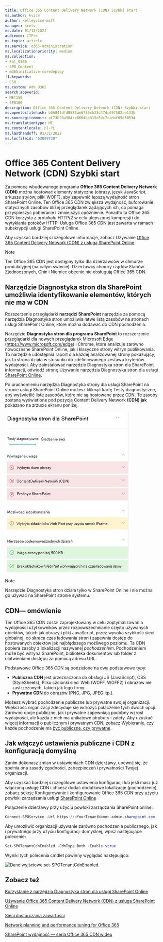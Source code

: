 ```yaml
---
title: Office 365 Content Delivery Network (CDN) Szybki start
ms.author: kvice
author: kelleyvice-msft
manager: scotv
ms.date: 01/13/2022
audience: ITPro
ms.topic: article
ms.service: o365-administration
ms.localizationpriority: medium
ms.collection:
- Ent_O365
- SPO_Content
- m365initiative-coredeploy
f1.keywords:
- CSH
ms.custom: Adm_O365
search.appverid:
- MET150
- SPO160
description: Office 365 Content Delivery Network (CDN) Szybki start
ms.openlocfilehash: b0684fdfd8583ae6780cb23d47dc697582ae133b
ms.sourcegitcommit: af73b93a904ce8604be319e8dc7cadaf65d50534
ms.translationtype: MT
ms.contentlocale: pl-PL
ms.lasthandoff: 01/31/2022
ms.locfileid: "63009730"
---
```

# <a name="office-365-content-delivery-network-cdn-quickstart"></a>Office 365 Content Delivery Network (CDN) Szybki start

Za pomocą wbudowanego programu **Office 365 Content Delivery Network (CDN)** można hostować elementy statyczne (obrazy, język JavaScript, arkusze stylów, pliki WOFF), aby zapewnić lepszą wydajność stron SharePoint Online. Ten Office 365 CDN zwiększa wydajność, buforowanie statycznych zasobów bliżej przeglądarek żądających ich, co pomaga przyspieszyć pobieranie i zmniejszyć opóźnienie. Ponadto ta Office 365 CDN korzysta z protokołu HTTP/2 w celu ulepszonej kompresji i do wytykiania potoków HTTP. Usługa Office 365 CDN jest zawarta w ramach subskrypcji usługi SharePoint Online.

Aby uzyskać bardziej szczegółowe informacje, zobacz Używanie [Office 365 Content Delivery Network (CDN) z usługą SharePoint Online](use-microsoft-365-cdn-with-spo.md).

>[!NOTE]
>Ten Office 365 CDN jest dostępny tylko dla dzierżawców w chmurze produkcyjnej (na całym świecie). Dzierżawcy chmury rządów Stanów Zjednoczonych, Chin i Niemiec obecnie nie obsługują Office 365 CDN.

## <a name="use-the-page-diagnostics-for-sharepoint-tool-to-identify-items-not-in-cdn"></a>Narzędzie Diagnostyka stron dla SharePoint umożliwia identyfikowanie elementów, których nie ma w CDN

Rozszerzenie przeglądarki **narzędzi SharePoint** narzędzia za pomocą narzędzia Diagnostyka stron umożliwia łatwe listą zasobów na stronach usługi SharePoint Online, które można dodawać do CDN pochodzenia.

Narzędzie **Diagnostyka stron dla programu SharePoint** to rozszerzenie przeglądarki dla nowych przeglądarek Microsoft Edge (<https://www.microsoft.com/edge>) i Chrome, które analizuje zarówno nowoczesne SharePoint Online, jak i klasyczne strony witryn publikowania. To narzędzie udostępnia raport dla każdej analizowanej strony pokazujący, jak ta strona działa w stosunku do zdefiniowanego zestawu kryteriów wydajności. Aby zainstalować narzędzie Diagnostyka stron dla SharePoint informacji, odwiedź stronę Używanie narzędzia Diagnostyka stron dla usługi [SharePoint Online](./page-diagnostics-for-spo.md).

Po uruchomieniu narzędzia Diagnostyka strony dla usługi SharePoint na stronie usługi SharePoint Online możesz kliknąć kartę Testy diagnostyczne, aby wyświetlić listę  zasobów, które nie są hostowane przez CDN. Te zasoby zostaną wyświetlone pod pozycją Content Delivery Network **(CDN) jak** pokazano na zrzucie ekranu poniżej.

![Diagnostyka strony.](../media/page-diagnostics-for-spo/pagediag-results-general.PNG)

>[!NOTE]
>Narzędzie Diagnostyka stron działa tylko w SharePoint Online i nie można go używać na SharePoint stronie systemu.

## <a name="cdn-overview"></a>CDN— omówienie

Ten Office 365 CDN został zaprojektowany w celu zoptymalizowania wydajności użytkowników przez rozpowszechnianie często używanych obiektów, takich jak obrazy i pliki JavaScript, przez wysoką szybkość sieci globalnej, co skraca czas ładowania stron i zapewnia dostęp do hostowanych obiektów jak najbłędszego możliwego poziomu. Ta CDN pobiera zasoby z lokalizacji nazywanej _pochodzeniem_. Pochodzeniem może być witryna SharePoint, biblioteka dokumentów lub folder z ułatwieniami dostępu za pomocą adresu URL.

Podstawowe Office 365 CDN są podzielone na dwa podstawowe typy:

- **Publiczna CDN** jest przeznaczona do obsługi JS (JavaScript), CSS (StyleSheets), Pliku czcionki sieci Web (WOFF, WOFF2) i obrazów nie zastrzeżonych, takich jak logo firmy.
- **Prywatne CDN** do obrazów (PNG, JPG, JPEG itp.).

Możesz wybrać pochodzenie publiczne lub prywatne swojej organizacji. Większość organizacji zdecyduje się wdrożyć połączenie tych dwóch opcji. Zarówno opcje publiczne, jak i prywatne zapewniają podobny wzrost wydajności, ale każda z nich ma unikatowe atrybuty i zalety. Aby uzyskać więcej informacji o publicznym i prywatnym CDN, zobacz Wybieranie, czy każde pochodzenie ma [być publiczne, czy prywatne](use-microsoft-365-cdn-with-spo.md#CDNOriginChoosePublicPrivate).

## <a name="how-to-enable-public-and-private-cdn-with-the-default-configuration"></a>Jak włączyć ustawienia publiczne i CDN z konfiguracją domyślną
Zanim dokonasz zmian w ustawieniach CDN dzierżawy, upewnij się, że spełnia ona zasady zgodności, zabezpieczeń i prywatności Twojej organizacji.

Aby uzyskać bardziej szczegółowe ustawienia konfiguracji lub jeśli masz już włączoną usługę CDN i chcesz dodać dodatkowe lokalizacje (pochodzenie), zobacz sekcję Konfigurowanie i konfigurowanie Office 365 CDN przy użyciu powłoki zarządzania usługi [SharePoint Online](use-microsoft-365-cdn-with-spo.md#set-up-and-configure-the-office-365-cdn-by-using-the-sharepoint-online-management-shell)

Połączenie dzierżawy przy użyciu powłoki zarządzania SharePoint online:

```PowerShell
Connect-SPOService -Url https://<YourTenantName>-admin.sharepoint.com
```

Aby umożliwić organizacji używanie zarówno pochodzenia publicznego, jak i prywatnego przy użyciu konfiguracji domyślnej, wpisz następujące polecenie:

```PowerShell
Set-SPOTenantCdnEnabled -CdnType Both -Enable $true
```

Wyniki tych polecenia cmdlet powinny wyglądać następująco:

![Dane wyjściowe set-SPOTenantCdnEnabled.](../media/O365-CDN/o365-cdn-enable-output.png)

## <a name="see-also"></a>Zobacz też

[Korzystanie z narzędzia Diagnostyka stron dla usługi SharePoint Online](./page-diagnostics-for-spo.md)

[Używanie Office 365 Content Delivery Network (CDN) z usługą SharePoint Online](use-microsoft-365-cdn-with-spo.md)

[Sieci dostarczania zawartości](./content-delivery-networks.md)

[Network planning and performance tuning for Office 365](./network-planning-and-performance.md)

[SharePoint wydajność — seria Office 365 CDN wideo](https://www.youtube.com/playlist?list=PLR9nK3mnD-OWMfr1BA9mr5oCw2aJXw4WA)
